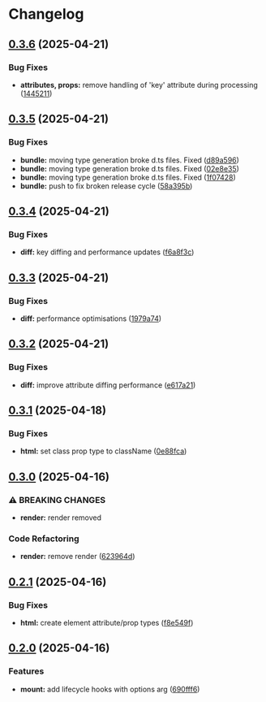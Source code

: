 # Changelog

## [0.3.6](https://github.com/omilli/hellajs/compare/v0.3.5...v0.3.6) (2025-04-21)


### Bug Fixes

* **attributes, props:** remove handling of 'key' attribute during processing ([1445211](https://github.com/omilli/hellajs/commit/144521147c5dfe7efa0f211962ead6d1a6562034))

## [0.3.5](https://github.com/omilli/hellajs/compare/v0.3.4...v0.3.5) (2025-04-21)


### Bug Fixes

* **bundle:** moving type generation broke d.ts files. Fixed ([d89a596](https://github.com/omilli/hellajs/commit/d89a5967f6c076cbac8fd33050b20117d462b6a5))
* **bundle:** moving type generation broke d.ts files. Fixed ([02e8e35](https://github.com/omilli/hellajs/commit/02e8e355c7777a04b2fb70bd65fc32aa1a8b563d))
* **bundle:** moving type generation broke d.ts files. Fixed ([1f07428](https://github.com/omilli/hellajs/commit/1f074282ddc6c303a9b110a3baeeed5a945e0877))
* **bundle:** push to fix broken release cycle ([58a395b](https://github.com/omilli/hellajs/commit/58a395b6a3d06df6698060b9100d4c902c484208))

## [0.3.4](https://github.com/omilli/hellajs/compare/v0.3.3...v0.3.4) (2025-04-21)


### Bug Fixes

* **diff:** key diffing and performance updates ([f6a8f3c](https://github.com/omilli/hellajs/commit/f6a8f3c4cab3377be75c97d6bda4549ce3065992))

## [0.3.3](https://github.com/omilli/hellajs/compare/v0.3.2...v0.3.3) (2025-04-21)


### Bug Fixes

* **diff:** performance optimisations ([1979a74](https://github.com/omilli/hellajs/commit/1979a74cef1cc2b912d531b5586e48d20d4342fb))

## [0.3.2](https://github.com/omilli/hellajs/compare/v0.3.1...v0.3.2) (2025-04-21)


### Bug Fixes

* **diff:** improve attribute diffing performance ([e617a21](https://github.com/omilli/hellajs/commit/e617a218cb4df735e85aca6ccf42a20f1f0b8a3c))

## [0.3.1](https://github.com/omilli/hellajs/compare/0.3.0...v0.3.1) (2025-04-18)


### Bug Fixes

* **html:** set class prop type to className ([0e88fca](https://github.com/omilli/hellajs/commit/0e88fca7cc2ad982e229fa237dc778fcca39ce6f))

## [0.3.0](https://github.com/omilli/hellajs/compare/0.2.1...v0.3.0) (2025-04-16)

### ⚠ BREAKING CHANGES

* **render:** render removed

### Code Refactoring

* **render:** remove render ([623964d](https://github.com/omilli/hellajs/commit/623964de5ac660c179441b38b7c8f7fa062f25e7))


## [0.2.1](https://github.com/omilli/hellajs/compare/0.2.0...v0.2.1) (2025-04-16)


### Bug Fixes

* **html:** create element attribute/prop types ([f8e549f](https://github.com/omilli/hellajs/commit/f8e549f40a1fe5ed797fec8272f36b714e8cab17))

## [0.2.0](https://github.com/omilli/hellajs/compare/v0.1.3...v0.2.0) (2025-04-16)


### Features

* **mount:** add lifecycle hooks with options arg ([690fff6](https://github.com/omilli/hellajs/commit/690fff600141bf8f47a20a891ea8cc2a50670be0))
